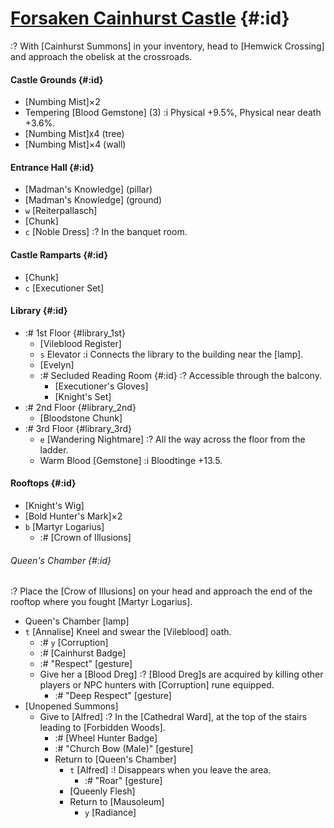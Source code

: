# [Forsaken Cainhurst Castle](@) {#:id}
:? With [Cainhurst Summons] in your inventory, head to [Hemwick Crossing] and approach the obelisk at the crossroads.

#### Castle Grounds {#:id}
- [Numbing Mist]×2
- Tempering [Blood Gemstone] (3)
  :i Physical +9.5%, Physical near death +3.6%.
- [Numbing Mist]x4 (tree)
- [Numbing Mist]×4 (wall)

#### Entrance Hall {#:id}
- [Madman's Knowledge] (pillar)
- [Madman's Knowledge] (ground)
- `w` [Reiterpallasch]
- [Chunk]
- `c` [Noble Dress]
  :? In the banquet room.

#### Castle Ramparts {#:id}
- [Chunk]
- `c` [Executioner Set]

#### Library {#:id}
- :# 1st Floor {#library_1st}
  - [Vileblood Register]
  - `s` Elevator
    :i Connects the library to the building near the [lamp].
  - [Evelyn]
  - :# Secluded Reading Room {#:id}
    :? Accessible through the balcony.
    - [Executioner's Gloves]
    - [Knight's Set]
- :# 2nd Floor {#library_2nd}
  - [Bloodstone Chunk]
- :# 3rd Floor {#library_3rd}
  - `e` [Wandering Nightmare]
    :? All the way across the floor from the ladder.
  - Warm Blood [Gemstone]
    :i Bloodtinge +13.5.

#### Rooftops {#:id}
- [Knight's Wig]
- [Bold Hunter's Mark]×2
- `b` [Martyr Logarius]
  - :# [Crown of Illusions]
  
###### Queen's Chamber {#:id}
:? Place the [Crow of Illusions] on your head and approach the end of the rooftop where you fought [Martyr Logarius].
- Queen's Chamber [lamp]
- `t` [Annalise]
  Kneel and swear the [Vileblood] oath.
  - :# `y` [Corruption]
  - :# [Cainhurst Badge]
  - :# "Respect" [gesture]
  + Give her a [Blood Dreg]
    :? [Blood Dreg]s are acquired by killing other players or NPC hunters with [Corruption] rune equipped.
    - :# "Deep Respect" [gesture]
- [Unopened Summons]
  - Give to [Alfred]
    :? In the [Cathedral Ward], at the top of the stairs leading to [Forbidden Woods].
    - :# [Wheel Hunter Badge]
    - :# "Church Bow (Male)" [gesture]
    - Return to [Queen's Chamber]
      - `t` [Alfred]
        :! Disappears when you leave the area.
        - :# "Roar" [gesture]
      - [Queenly Flesh]
      - Return to [Mausoleum]
        - `y` [Radiance]